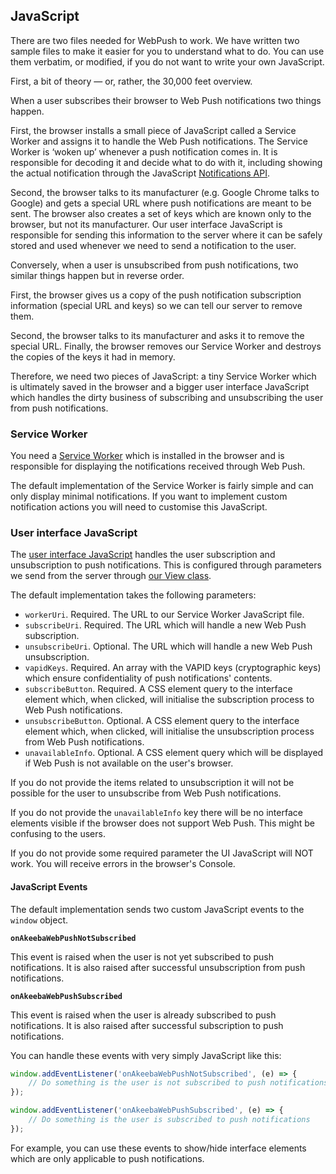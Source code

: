 ## JavaScript

There are two files needed for WebPush to work. We have written two sample files to make it easier for you to understand what to do. You can use them verbatim, or modified, if you do not want to write your own JavaScript.

First, a bit of theory — or, rather, the 30,000 feet overview.

When a user subscribes their browser to Web Push notifications two things happen. 

First, the browser installs a small piece of JavaScript called a Service Worker and assigns it to handle the Web Push notifications. The Service Worker is ‘woken up’ whenever a push notification comes in. It is responsible for decoding it and decide what to do with it, including showing the actual notification through the JavaScript [Notifications API](https://developer.mozilla.org/en-US/docs/Web/API/Notifications_API).

Second, the browser talks to its manufacturer (e.g. Google Chrome talks to Google) and gets a special URL where push notifications are meant to be sent. The browser also creates a set of keys which are known only to the browser, but not its manufacturer. Our user interface JavaScript is responsible for sending this information to the server where it can be safely stored and used whenever we need to send a notification to the user.

Conversely, when a user is unsubscribed from push notifications, two similar things happen but in reverse order.

First, the browser gives us a copy of the push notification subscription information (special URL and keys) so we can tell our server to remove them.

Second, the browser talks to its manufacturer and asks it to remove the special URL. Finally, the browser removes our Service Worker and destroys the copies of the keys it had in memory.

Therefore, we need two pieces of JavaScript: a tiny Service Worker which is ultimately saved in the browser and a bigger user interface JavaScript which handles the dirty business of subscribing and unsubscribing the user from push notifications.

### Service Worker

You need a [Service Worker](webpush-worker.js) which is installed in the browser and is responsible for displaying the notifications received through Web Push.

The default implementation of the Service Worker is fairly simple and can only display minimal notifications. If you want to implement custom notification actions you will need to customise this JavaScript.

### User interface JavaScript

The [user interface JavaScript](webpush.js) handles the user subscription and unsubscription to push notifications. This is configured through parameters we send from the server through [our View class](view.md).

The default implementation takes the following parameters:
* `workerUri`. Required. The URL to our Service Worker JavaScript file.
* `subscribeUri`. Required. The URL which will handle a new Web Push subscription.
* `unsubscribeUri`. Optional. The URL which will handle a new Web Push unsubscription.
* `vapidKeys`. Required. An array with the VAPID keys (cryptographic keys) which ensure confidentiality of push notifications' contents.
* `subscribeButton`. Required. A CSS element query to the interface element which, when clicked, will initialise the subscription process to Web Push notifications.
* `unsubscribeButton`. Optional. A CSS element query to the interface element which, when clicked, will initialise the unsubscription process from Web Push notifications.
* `unavailableInfo`. Optional. A CSS element query which will be displayed if Web Push is not available on the user's browser.

If you do not provide the items related to unsubscription it will not be possible for the user to unsubscribe from Web Push notifications.

If you do not provide the `unavailableInfo` key there will be no interface elements visible if the browser does not support Web Push. This might be confusing to the users.

If you do not provide some required parameter the UI JavaScript will NOT work. You will receive errors in the browser's Console.

#### JavaScript Events

The default implementation sends two custom JavaScript events to the `window` object.

**`onAkeebaWebPushNotSubscribed`**

This event is raised when the user is not yet subscribed to push notifications. It is also raised after successful unsubscription from push notifications.

**`onAkeebaWebPushSubscribed`**

This event is raised when the user is already subscribed to push notifications. It is also raised after successful subscription to push notifications.

You can handle these events with very simply JavaScript like this:

```js
window.addEventListener('onAkeebaWebPushNotSubscribed', (e) => {
	// Do something is the user is not subscribed to push notifications
});

window.addEventListener('onAkeebaWebPushSubscribed', (e) => {
	// Do something is the user is subscribed to push notifications
});
```

For example, you can use these events to show/hide interface elements which are only applicable to push notifications.